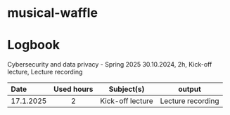 # musical-waffle

# Logbook

Cybersecurity and data privacy - Spring 2025
30.10.2024, 2h, Kick-off lecture, Lecture recording

| Date  | Used hours | Subject(s) |  output |
| :---         |     :---:      |     :---:      |     :---:      |
| 17.1.2025 | 2 | Kick-off lecture  | Lecture recording  |

